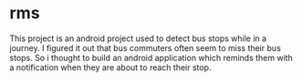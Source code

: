 # rms
This project is an android project used to detect bus stops while in a journey. I figured it out that bus commuters often seem to miss their bus stops. So i thought to build an android application which reminds them with a notification when they are about to reach their stop.




